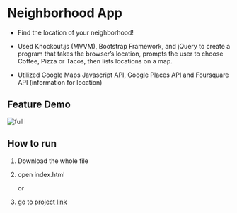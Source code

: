 # Neighborhood App

* Find the location of your neighborhood! 

* Used Knockout.js (MVVM), Bootstrap Framework, and jQuery to create a program that takes the browser’s
location, prompts the user to choose Coffee, Pizza or Tacos, then lists locations on a map. 

* Utilized Google Maps Javascript API, Google Places API and Foursquare API (information for location)

## Feature Demo
![full](movie.gif)

## How to run

1. Download the whole file
2. open index.html 

	or 

1. go to [project link](jbaek7023.github.io/FindNeighborhood)
